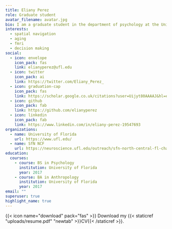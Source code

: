 ```yaml
---
title: Eliany Perez
role: Graduate student
avatar_filename: avatar.jpg
bio: I am a graduate student in the department of psychology at the University of Florida working with Dr. Steven Weisberg.
interests:
  - spatial navigation
  - aging
  - fmri
  - decision making
social:
  - icon: envelope
    icon_pack: fas
    link: elianyperez@ufl.edu
  - icon: twitter
    icon_pack: ai
    link: https://twitter.com/Eliany_Perez_
  - icon: graduation-cap
    icon_pack: fas
    link: https://scholar.google.co.uk/citations?user=Uijyt80AAAAJ&hl=en
  - icon: github
    icon_pack: fab
    link: https://github.com/elianyperez
  - icon: linkedin
    icon_pack: fab
    link: https://www.linkedin.com/in/eliany-perez-19547693
organizations:
  - name: University of Florida
    url: https://www.ufl.edu/
  - name: SfN NCF
    url: https://neuroscience.ufl.edu/outreach/sfn-north-central-fl-chapter/
education:
  courses:
    - course: BS in Psychology
      institution: University of Florida
      year: 2017
    - course: BA in Anthropology
      institution: University of Florida
      year: 2017
email: ""
superuser: true
highlight_name: true
---
```



{{< icon name="download" pack="fas" >}} Download my {{< staticref "uploads/resume.pdf" "newtab" >}}CV{{< /staticref >}}.
